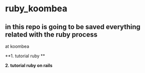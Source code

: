 # ruby_koombea


## in this repo is going to be saved everything related with the ruby process
at koombea

**1. tutorial ruby **  

**2. tutorial ruby on rails**  